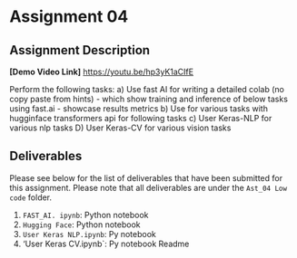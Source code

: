 # Assignment 04

## Assignment Description

**[Demo Video Link]** https://youtu.be/hp3yK1aCIfE


Perform the following tasks:
a) Use fast AI for  writing a detailed colab (no copy paste from hints) - which show training and inference of below tasks using fast.ai - showcase results metrics 
b) Use for various tasks with hugginface transformers api 
for following tasks
c) User Keras-NLP for various nlp tasks
D) User Keras-CV for various vision tasks


## Deliverables

Please see below for the list of deliverables that have been submitted for this assignment.
Please note that all deliverables are under the `Ast_04 Low code` folder.

1. `FAST_AI. ipynb`: Python notebook 
2. `Hugging Face`: Python notebook 
3. `User Keras NLP.ipynb`: Py notebook
4. ‘User Keras CV.ipynb`: Py notebook
Readme
